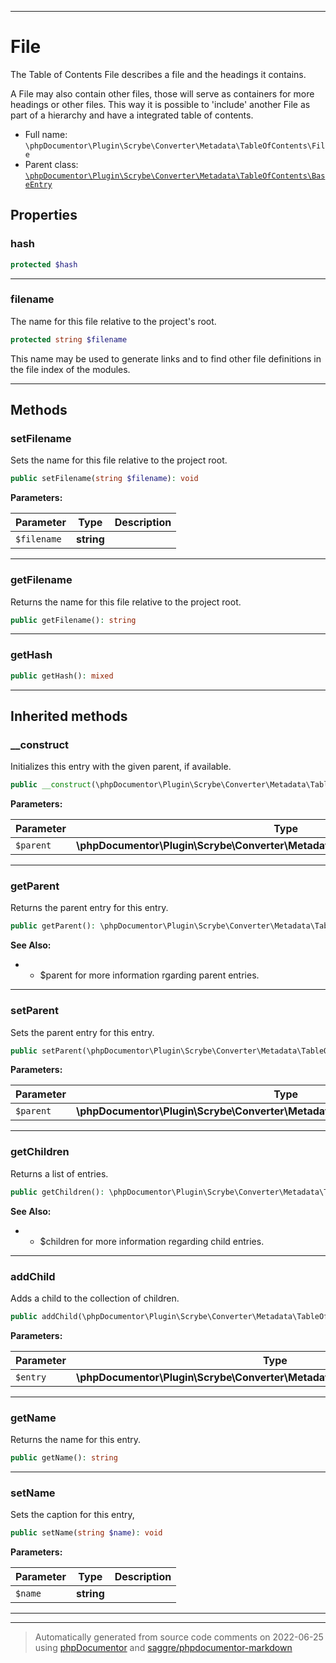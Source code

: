 ***

# File

The Table of Contents File describes a file and the headings it contains.

A File may also contain other files, those will serve as containers for more headings or other files. This way it is
possible to 'include' another File as part of a hierarchy and have a integrated table of contents.

* Full name: `\phpDocumentor\Plugin\Scrybe\Converter\Metadata\TableOfContents\File`
* Parent class: [`\phpDocumentor\Plugin\Scrybe\Converter\Metadata\TableOfContents\BaseEntry`](./BaseEntry.md)



## Properties


### hash



```php
protected $hash
```






***

### filename

The name for this file relative to the project's root.

```php
protected string $filename
```

This name may be used to generate links and to find other file definitions in the file index of the modules.




***

## Methods


### setFilename

Sets the name for this file relative to the project root.

```php
public setFilename(string $filename): void
```








**Parameters:**

| Parameter | Type | Description |
|-----------|------|-------------|
| `$filename` | **string** |  |




***

### getFilename

Returns the name for this file relative to the project root.

```php
public getFilename(): string
```











***

### getHash



```php
public getHash(): mixed
```











***


## Inherited methods


### __construct

Initializes this entry with the given parent, if available.

```php
public __construct(\phpDocumentor\Plugin\Scrybe\Converter\Metadata\TableOfContents\BaseEntry|null $parent = null): mixed
```








**Parameters:**

| Parameter | Type | Description |
|-----------|------|-------------|
| `$parent` | **\phpDocumentor\Plugin\Scrybe\Converter\Metadata\TableOfContents\BaseEntry&#124;null** |  |




***

### getParent

Returns the parent entry for this entry.

```php
public getParent(): \phpDocumentor\Plugin\Scrybe\Converter\Metadata\TableOfContents\BaseEntry|null
```










**See Also:**

*  - $parent for more information rgarding parent entries.

***

### setParent

Sets the parent entry for this entry.

```php
public setParent(\phpDocumentor\Plugin\Scrybe\Converter\Metadata\TableOfContents\BaseEntry|null $parent): void
```








**Parameters:**

| Parameter | Type | Description |
|-----------|------|-------------|
| `$parent` | **\phpDocumentor\Plugin\Scrybe\Converter\Metadata\TableOfContents\BaseEntry&#124;null** |  |




***

### getChildren

Returns a list of entries.

```php
public getChildren(): \phpDocumentor\Plugin\Scrybe\Converter\Metadata\TableOfContents\BaseEntry[]
```










**See Also:**

*  - $children for more information regarding child entries.

***

### addChild

Adds a child to the collection of children.

```php
public addChild(\phpDocumentor\Plugin\Scrybe\Converter\Metadata\TableOfContents\BaseEntry $entry): void
```








**Parameters:**

| Parameter | Type | Description |
|-----------|------|-------------|
| `$entry` | **\phpDocumentor\Plugin\Scrybe\Converter\Metadata\TableOfContents\BaseEntry** |  |




***

### getName

Returns the name for this entry.

```php
public getName(): string
```











***

### setName

Sets the caption for this entry,

```php
public setName(string $name): void
```








**Parameters:**

| Parameter | Type | Description |
|-----------|------|-------------|
| `$name` | **string** |  |




***


***
> Automatically generated from source code comments on 2022-06-25 using [phpDocumentor](http://www.phpdoc.org/) and [saggre/phpdocumentor-markdown](https://github.com/Saggre/phpDocumentor-markdown)
